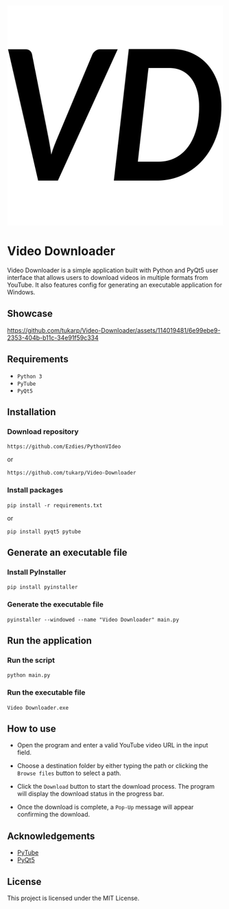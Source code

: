 <img src="Video-Downloader-logo.png" alt="Video Downloader Logo" width="512" height="512">

# Video Downloader

Video Downloader is a simple application built with Python and PyQt5 user interface that allows users to download videos in multiple formats from YouTube. It also features config for generating an executable application for Windows.

## Showcase

https://github.com/tukarp/Video-Downloader/assets/114019481/6e99ebe9-2353-404b-b11c-34e91f59c334

## Requirements

- `Python 3`
- `PyTube`
- `PyQt5`

## Installation

### Download repository

```commandline
https://github.com/Ezdies/PythonVIdeo
```

or

```commandline
https://github.com/tukarp/Video-Downloader
```

### Install packages

```commandline
pip install -r requirements.txt
```

or

```commandline
pip install pyqt5 pytube
```

## Generate an executable file

### Install PyInstaller

```commandline
pip install pyinstaller
```

### Generate the executable file

```commandline
pyinstaller --windowed --name "Video Downloader" main.py
```

## Run the application

### Run the script

```commandline
python main.py
```

### Run the executable file

```commandline
Video Downloader.exe
```

## How to use

- Open the program and enter a valid YouTube video URL in the input field.

- Choose a destination folder by either typing the path or clicking the `Browse files` button to select a path.

- Click the `Download` button to start the download process. The program will display the download status in the progress bar.

- Once the download is complete, a `Pop-Up` message will appear confirming the download.

## Acknowledgements

- [PyTube](https://github.com/pytube/pytube)
- [PyQt5](https://pypi.org/project/PyQt5/)

## License

This project is licensed under the MIT License.

